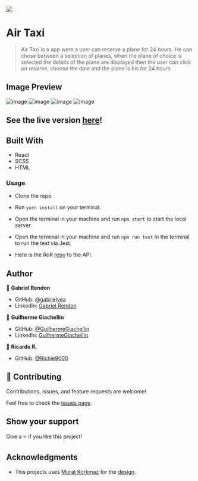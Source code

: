 ![](https://img.shields.io/badge/Microverse-blueviolet)

# Air Taxi

> Air Taxi is a app were a user can reserve a plane for 24 hours. He can chose between a selection of planes, when the plane of choice is selected the details of the plane are displayed then the user can click on reserve, choose the date and the plane is his for 24 hours.

## Image Preview

![image](https://user-images.githubusercontent.com/81584449/147021555-9aa688bb-1934-464e-8ed8-10e40aa6c28e.png)
![image](https://user-images.githubusercontent.com/81584449/147294248-649baa90-086c-4f5b-8649-14070cde631e.png)
![image](https://user-images.githubusercontent.com/81584449/147021873-b0c22b74-94d9-4008-a383-86d555191b13.png)
![image](https://user-images.githubusercontent.com/81584449/147021916-0de9ab6a-acea-4b51-85f2-4ad896cd67ff.png)

## See the live version [here](https://elegant-swanson-8d214d.netlify.app/)!

## Built With

- React
- SCSS
- HTML

### Usage

- Clone the repo.

- Run `yarn install` on your terminal.

- Open the terminal in your machine and run `npm start` to start the local server.

- Open the terminal in your machine and run `npm run test` in the terminal to run the test via Jest.

- Here is the RoR [repo](https://github.com/gabrielyea/air-taxi-api) to the API.

## Author

👤 **Gabriel Rendon**

- GitHub: [@gabrielyea](https://github.com/gabrielyea)
- LinkedIn: [Gabriel Rendon](https://www.linkedin.com/in/gabriel-rendon-paredes/)

👤 **Guilherme Giachellin**

- GitHub: [@GuilhermeGiachellin](https://github.com/GuilhermeGiachellin)
- LinkedIn: [GuilhermeGiachellin](https://www.linkedin.com/in/guilherme-giachellin-2599771b9/)

👤 **Ricardo R.**

- GitHub: [@Richie9000](https://github.com/Richie9000)

## 🤝 Contributing

Contributions, issues, and feature requests are welcome!

Feel free to check the [issues page](https://github.com/GuilhermeGiachellin/AirTaxi/issues).


## Show your support

Give a ⭐️ if you like this project!


## Acknowledgments

- This projects uses [Murat Korkmaz](https://www.behance.net/muratk) for the [design](https://www.behance.net/gallery/26425031/Vespa-Responsive-Redesign).
